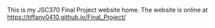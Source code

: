 This is my JSC370 Final Project website home. The website is online at https://tiffany0410.github.io/Final_Project/